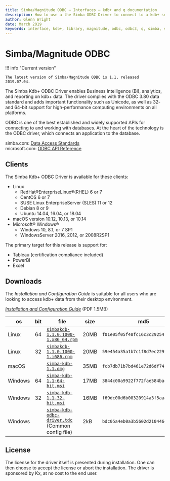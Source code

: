 ```yaml
---
title: Simba/Magnitude ODBC – Interfaces – kdb+ and q documentation
description: How to use a the Simba ODBC Driver to connect to a kdb+ server process
author: Glenn Wright
date: March 2019
keywords: interface, kdb+, library, magnitude, odbc, odbc3, q, simba, sql
---
```

# <i class="fas fa-database"></i> Simba/Magnitude ODBC



!!! info "Current version"

    The latest version of Simba/Magnitude ODBC is 1.1, released 2019.07.04.


The Simba Kdb+ ODBC Driver enables Business Intelligence (BI), analytics, and reporting on kdb+ data. The driver complies with the ODBC 3.80 data standard and adds important functionality such as Unicode, as well as 32- and 64-bit support for high-performance computing environments on all platforms.

ODBC is one of the best established and widely supported APIs for connecting to and working with databases. At the heart of the technology is the ODBC driver, which connects an application to the database.

<i class="far fa-hand-point-right"></i>
simba.com: [Data Access Standards](https://www.simba.com/resources/data-access-standards-glossary)  
microsoft.com: [ODBC API Reference](https://docs.microsoft.com/en-us/sql/odbc/reference/syntax/odbc-api-reference)


## Clients

The Simba Kdb+ ODBC Driver is available for these clients:

-   <i class="fab fa-linux"></i> Linux
    +   RedHat®EnterpriseLinux®(RHEL) 6 or 7
    +   CentOS 6 or 7
    +   SUSE Linux EnterpriseServer (SLES) 11 or 12
    +   Debian 8 or 9
    +   Ubuntu 14.04, 16.04, or 18.04
-   <i class="fab fa-apple"></i> macOS version 10.12, 10.13, or 10.14
-   <i class="fab fa-windows"></i> Microsoft® Windows® 
    +   Windows 10, 8.1, or 7 SP1
    +   WindowsServer 2016, 2012, or 2008R2SP1


The primary target for this release is support for:

-   Tableau (certification compliance included)
-   PowerBI
-   Excel


## Downloads

The 
_Installation and Configuration Guide_
is suitable for all users who are looking to access kdb+ data from their desktop environment.

<i class="fas fa-download"></i> 
[_Installation and Configuration Guide_](/download/simba-kdb-odbc-install-and-configuration-guide.pdf)
(PDF 1.5MB)

os | bit | file | size | md5
---|-----|------|------|-------------------------
Linux | 64 | [`simbakdb-1.1.0.1000-1.x86_64.rpm`](/download/simbakdb-1.1.0.1000-1.x86_64.rpm) | 20MB | `f01e05f05f40fc16c3c29254b1ba25bc`
Linux | 32 | [`simbakdb-1.1.0.1000-1.i686.rpm`](/download/simbakdb-1.1.0.1000-1.i686.rpm) | 20MB | `59e454a35a1b7c1f8d7ec22926688470`
macOS |    | [`simba-kdb-1.1.dmg`](/download/simba-kdb-1.1.dmg) | 35MB | `fcb7db71b7bd461e72d6df74f2056a32`
Windows | 64 | [`simba-kdb-1.1-64-bit.msi`](/download/simba-kdb-1.1-64-bit.msi) | 17MB | `3844c00a9922f772fae584baecd4c71c`
Windows | 32 | [`simba-kdb-1.1-32-bit.msi`](/download/simba-kdb-1.1-32-bit.msi) | 16MB | `f69dc00d6b00320914a3f5aae9a34804`
Windows | | [`simba-kdb-odbc-driver.tdc`](/download/simba-kdb-odbc-driver.tdc)<br/>(Common config file) | 2kB | `bdc05a4eb0a3b5602d210446da06d25c`


## License

The license for the driver itself is presented during installation. 
One can then choose to accept the license or abort the installation.
The driver is sponsored by Kx, at no cost to the end user.

<!-- 
## Prior releases

The biggest change from previous releases is that with this version you install and run the driver entirely from the client perspective.

 -->